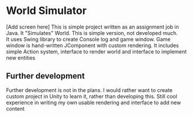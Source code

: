 # World Simulator
[Add screen here]
This is simple project written as an assignment job in Java. It "Simulates" World. This is simple version, not developed much.  
It uses Swing library to create Console log and game window. Game window is hand-written JComponent with custom rendering. It includes simple Action system, interface to render world and interface
to implement new entities

## Further development
Further development is not in the plans. I would rather want to create custom project in Unity to learn it, rather than developing this. Still cool experience in writing my own usable rendering and
interface to add new content
